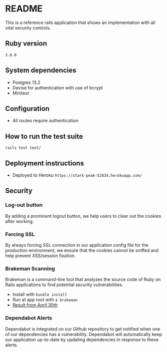 # README

This is a reference rails application that shows an implementation with all vital security controls.

## Ruby version

`3.0.0`

## System dependencies

- Postgres 13.2
- Devise for authentication with use of bcrypt
- Minitest

## Configuration

- All routes require authentication

## How to run the test suite

`rails test test/`

## Deployment instructions

- Deployed to Heroku `https://stark-peak-52834.herokuapp.com/`

## Security

### Log-out button
By adding a prominent logout button, we help users to clear out the cookies after working.

### Forcing SSL
By always forcing SSL connection in our application config file for the production environment, we ensure that the cookies cannot be sniffed and help prevent XSS/session fixation. 

### Brakeman Scanning
Brakeman is a command-line tool that analyzes the source code of Ruby on Rails applications to find potential security vulnerabilities.
- Install with `bundle install`
- Run at app root with  `$ brakeman`
- [Result from April 30th](./brakeman_results.txt)

### Dependabot Alerts
Dependabot is integrated on our Github repository to get notified when one of our dependencies has a vulnerability. Dependabot will automatically keep our application up-to-date by updating dependencies in response to these alerts.
